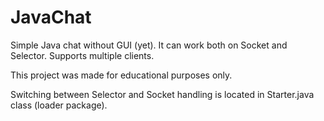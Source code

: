 # JavaChat
Simple Java chat without GUI (yet). It can work both on Socket and Selector. Supports multiple clients.   

This project was made for educational purposes only. 

Switching between Selector and Socket handling is located in Starter.java class (loader package). 

